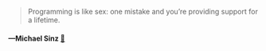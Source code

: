 > Programming is like sex: one mistake and you’re providing support for a lifetime.
  #### —Michael Sinz [:scroll:](http://quotes.stormconsultancy.co.uk/quotes/29)